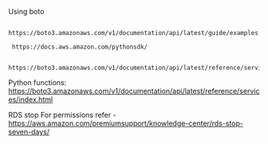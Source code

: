 Using boto 

     https://boto3.amazonaws.com/v1/documentation/api/latest/guide/examples.html
     
     https://docs.aws.amazon.com/pythonsdk/

     https://boto3.amazonaws.com/v1/documentation/api/latest/reference/services/s3.html#S3.Client.list_buckets
     
Python functions:
  https://boto3.amazonaws.com/v1/documentation/api/latest/reference/services/index.html


RDS stop
     For permissions refer - https://aws.amazon.com/premiumsupport/knowledge-center/rds-stop-seven-days/
     

